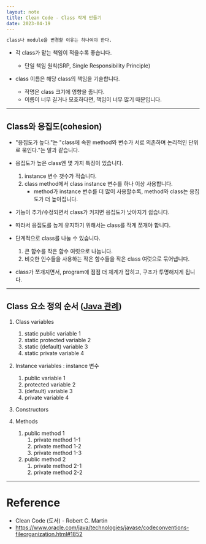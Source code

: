 ```yaml
---
layout: note
title: Clean Code - Class 작게 만들기
date: 2023-04-19
---
```





```txt
class나 module을 변경할 이유는 하나여야 한다.
```

- 각 class가 맡는 책임이 적을수록 좋습니다.
    - 단일 책임 원칙(SRP, Single Responsibility Principle)

- class 이름은 해당 class의 책임을 기술합니다.
    - 작명은 class 크기에 영향을 줍니다.
    - 이름이 너무 길거나 모호하다면, 책임이 너무 많기 때문입니다.




---




## Class와 응집도(cohesion)

- "응집도가 높다."는 "class에 속한 method와 변수가 서로 의존하며 논리적인 단위로 묶인다."는 말과 같습니다.

- 응집도가 높은 class엔 몇 가지 특징이 있습니다.
    1. instance 변수 갯수가 적습니다.
    2. class method에서 class instance 변수를 하나 이상 사용합니다.
        - method가 instance 변수를 더 많이 사용할수록, method와 class는 응집도가 더 높아집니다.

- 기능이 추가/수정되면서 class가 커지면 응집도가 낮아지기 쉽습니다.
- 따라서 응집도를 높게 유지하기 위해서는 class를 작게 쪼개야 합니다.
- 단계적으로 class를 나눌 수 있습니다.
    1. 큰 함수를 작은 함수 여럿으로 나눕니다.
    2. 비슷한 인수들을 사용하는 작은 함수들을 작은 class 여럿으로 묶어냅니다.
- class가 쪼개지면서, program에 점점 더 체계가 잡히고, 구조가 투명해지게 됩니다.




---




## Class 요소 정의 순서 ([Java 관례](https://www.oracle.com/java/technologies/javase/codeconventions-fileorganization.html#1852))

1. Class variables
    1. static public variable 1
    2. static protected variable 2
    3. static (default) variable 3
    4. static private variable 4

2. Instance variables : instance 변수
    1. public variable 1
    2. protected variable 2
    3. (default) variable 3
    4. private variable 4

3. Constructors

4. Methods
    1. public method 1
        1. private method 1-1
        2. private method 1-2
        2. private method 1-3
    2. public method 2
        1. private method 2-1
        2. private method 2-2




---




# Reference

- Clean Code (도서) - Robert C. Martin
- <https://www.oracle.com/java/technologies/javase/codeconventions-fileorganization.html#1852>

